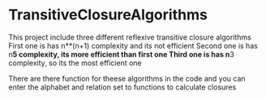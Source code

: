# TransitiveClosureAlgorithms

This project include three different reflexive transitive closure algorithms
First one is has n**(n+1) complexity and its not efficient
Second one is has n**5 complexity, its more efficient than first one
Third one is has n**3 complexity, so its the most efficient one

There are there function for theese algorithms in the code and you can 
enter the alphabet and relation set to functions to calculate closures
